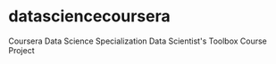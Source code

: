 # datasciencecoursera
Coursera Data Science Specialization 
Data Scientist's Toolbox Course Project 
